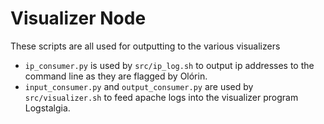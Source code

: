 # Visualizer Node

These scripts are all used for outputting to the various visualizers

* `ip_consumer.py` is used by `src/ip_log.sh` to output ip addresses to the command line as they are flagged by Olórin.
* `input_consumer.py` and `output_consumer.py` are used by `src/visualizer.sh` to feed apache logs into the visualizer program Logstalgia.